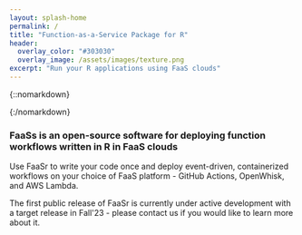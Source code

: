 ```yaml
---
layout: splash-home
permalink: /
title: "Function-as-a-Service Package for R"
header:
  overlay_color: "#303030"
  overlay_image: /assets/images/texture.png
excerpt: "Run your R applications using FaaS clouds"
---
```


{::nomarkdown}<div class="background-white"><div class="center">{:/nomarkdown}
### <i class="fas fa-cubes"></i> FaaSs is an open-source software for deploying function workflows written in R in FaaS clouds

Use FaaSr to write your code once and deploy event-driven, containerized workflows on your choice of FaaS platform - GitHub Actions, OpenWhisk, and AWS Lambda.

The first public release of FaaSr is currently under active development with a target release in Fall'23 - please contact us if you would like to learn more about it.

